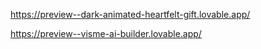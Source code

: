 
https://preview--dark-animated-heartfelt-gift.lovable.app/



https://preview--visme-ai-builder.lovable.app/
